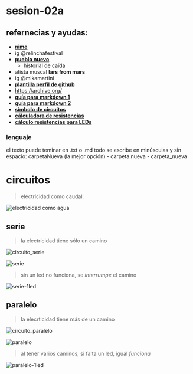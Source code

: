 # sesion-02a

## refernecias y ayudas:

- **[nime](https://nime.org/)**
- ig @relinchafestival
- **[pueblo nuevo](https://pueblonuevo.cl/)**
    - historial de caída
- atista muscal **lars from mars**
- ig @mikamartini
- **[plantilla perfil de github](https://rahuldkjain.github.io/gh-profile-readme-generator/)**
- https://archive.org/
- **[guía para markdown 1](https://www.markdownguide.org/)**
- **[guía para markdown 2](https://github.com/adam-p/markdown-here/wiki/Markdown-Cheatsheet)**
- **[símbolo de circuitos](https://www.bbc.co.uk/bitesize/articles/zqryn9q#zfx44xs)**
- **[cálculadora de resistencias](https://www.digikey.com/es/resources/conversion-calculators/conversion-calculator-resistor-color-code)**
- **[cálculo resistencias para LEDs](https://www.digikey.com/es/resources/conversion-calculators/conversion-calculator-led-series-resistor)**

### lenguaje
el texto puede teminar en .txt o .md
todo se escribe en minúsculas y sin espacio: carpetaNueva (la mejor opción) - carpeta.nueva - carpeta_nueva

# circuitos

> electricidad como caudal:

![electricidad como agua](https://github.com/user-attachments/assets/409d76d9-0692-49e7-b1e2-c526d4dcaa46)

## serie

> la electricidad tiene sólo un camino

![circuito_serie](https://github.com/user-attachments/assets/29e140bf-9758-4f9b-9fb5-8225100049c5)

![serie](https://github.com/user-attachments/assets/6f4805bf-e14c-4189-91f9-4a6ad7e0b5ea)

> sin un led no funciona, se *interrumpe* el camino

![serie-1led](https://github.com/user-attachments/assets/1dfe5ce8-5c2b-4b14-8db8-8c7822c6f43c)

## paralelo

> la elecrticidad tiene más de un camino

![circuito_paralelo](https://github.com/user-attachments/assets/915beb7b-7355-4ea9-9687-fe1b132fead2)

![paralelo](https://github.com/user-attachments/assets/eaa238d4-d72e-48a9-b202-4f8c2cfaf5ff)

> al tener varios caminos, si falta un led, igual *funciona*

![paralelo-1led](https://github.com/user-attachments/assets/c6fe10f0-c192-40e1-9059-53dc7835328b)





